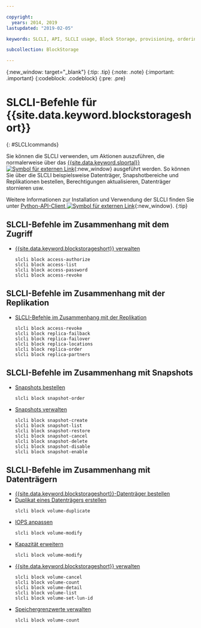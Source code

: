 ```yaml
---

copyright:
  years: 2014, 2019
lastupdated: "2019-02-05"

keywords: SLCLI, API, SLCLI usage, Block Storage, provisioning, ordering, managing

subcollection: BlockStorage

---
```

{:new_window: target="_blank"}
{:tip: .tip}
{:note: .note}
{:important: .important}
{:codeblock: .codeblock}
{:pre: .pre}

# SLCLI-Befehle für {{site.data.keyword.blockstorageshort}}
{: #SLCLIcommands}

Sie können die SLCLI verwenden, um Aktionen auszuführen, die normalerweise über das [{{site.data.keyword.slportal}} ![Symbol für externen Link](../../icons/launch-glyph.svg "Symbol für externen Link")](https://control.softlayer.com/){:new_window} ausgeführt werden. So können Sie über die SLCLI beispielsweise Datenträger, Snapshotbereiche und Replikationen bestellen, Berechtigungen aktualisieren, Datenträger stornieren usw. 

Weitere Informationen zur Installation und Verwendung der SLCLI finden Sie unter [Python-API-Client ![Symbol für externen Link](../../icons/launch-glyph.svg "Symbol für externen Link")](https://softlayer-python.readthedocs.io/en/latest/cli.html){:new_window}.
{:tip}

## SLCLI-Befehle im Zusammenhang mit dem Zugriff
* [{{site.data.keyword.blockstorageshort}} verwalten](/docs/infrastructure/BlockStorage?topic=BlockStorage-managingstorage)  
  ```
  slcli block access-authorize
  slcli block access-list
  slcli block access-password
  slcli block access-revoke
  ```

## SLCLI-Befehle im Zusammenhang mit der Replikation

* [SLCLI-Befehle im Zusammenhang mit der Replikation](/docs/infrastructure/BlockStorage?topic=BlockStorage-replication#clicommands)
  ```
  slcli block access-revoke
  slcli block replica-failback
  slcli block replica-failover
  slcli block replica-locations
  slcli block replica-order
  slcli block replica-partners
  ```

## SLCLI-Befehle im Zusammenhang mit Snapshots

* [Snapshots bestellen](/docs/infrastructure/BlockStorage?topic=BlockStorage-snapshots#ordering-snapshot-space-through-the-slcli)
  ```
  slcli block snapshot-order
  ```

* [Snapshots verwalten](/docs/infrastructure/BlockStorage?topic=BlockStorage-managingSnapshots)
  ```
  slcli block snapshot-create
  slcli block snapshot-list
  slcli block snapshot-restore
  slcli block snapshot-cancel
  slcli block snapshot-delete
  slcli block snapshot-disable
  slcli block snapshot-enable
  ```

## SLCLI-Befehle im Zusammenhang mit Datenträgern

* [{{site.data.keyword.blockstorageshort}}-Datenträger bestellen](/docs/infrastructure/BlockStorage?topic=BlockStorage-orderingthroughCLI)
* [Duplikat eines Datenträgers erstellen](/docs/infrastructure/BlockStorage?topic=BlockStorage-duplicatevolume)
  ```
  slcli block volume-duplicate
  ```
* [IOPS anpassen](/docs/infrastructure/BlockStorage?topic=BlockStorage-adjustingIOPS#adjustingsteps)
  ```
  slcli block volume-modify
  ```
* [Kapazität erweitern](/docs/infrastructure/BlockStorage?topic=BlockStorage-expandingcapacity#resizingsteps)
  ```
  slcli block volume-modify
  ```
* [{{site.data.keyword.blockstorageshort}} verwalten](/docs/infrastructure/BlockStorage?topic=BlockStorage-managingstorage)  
  ```
  slcli block volume-cancel
  slcli block volume-count
  slcli block volume-detail
  slcli block volume-list
  slcli block volume-set-lun-id
  ```
* [Speichergrenzwerte verwalten](/docs/infrastructure/BlockStorage?topic=BlockStorage-managingstoragelimits)  
  ```
  slcli block volume-count
  ```
